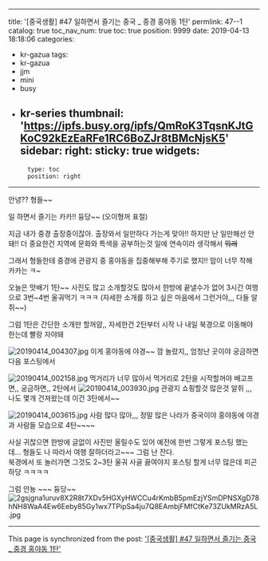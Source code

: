 
---
title: '[중국생활] #47 일하면서 즐기는 중국 _ 중경 홍야동 1탄'
permlink: 47--1
catalog: true
toc_nav_num: true
toc: true
position: 9999
date: 2019-04-13 18:18:06
categories:
- kr-gazua
tags:
- kr-gazua
- jjm
- mini
- busy
- kr-series
thumbnail: 'https://ipfs.busy.org/ipfs/QmRoK3TqsnKJtGKoC92kEzEaRFe1RC6BoZJr8tBMcNjsK5'
sidebar:
    right:
        sticky: true
widgets:
    -
        type: toc
        position: right
---


안녕?? 형들~~

일 하면서  즐기는 카카!! 듕당~~ (오이형꺼 표절)

지금 내가 중경 출장중이잖아.
출장와서 일만하다 가는게 맞아!! 
하지만 난  일만해선 안돼!!
 더 중요한건 지역에 문화와 특색을 공부하는것
 일에 연속이라 생각해서 ~~뭐래~~

그래서 형들한테 중경에 관광지 중   홍야동을
집중해부해  주기로 했지!! 맘이 너무 착해 카카는 ㅋ~

오늘은 맛배기 1탄~~
사진도 많고 소개할것도 많아서 한방에 끝낼수가 없어
3시간 여행으로 3번~4번 울궈먹기 ㅋㅋㅋ
(자세한 소개를 하고 싶은 마음에서 그런거야,,,   다들 알쥐~~)

그럼 1탄은 간단한 소개만 할꺼얌,,
자세한건 2탄부터 시작
나 내일 북경으로 이동해야 한는데 빨랑 자야돼


![20190414_004307.jpg](https://ipfs.busy.org/ipfs/QmRoK3TqsnKJtGKoC92kEzEaRFe1RC6BoZJr8tBMcNjsK5)
이게 홍야동에 야경~~ 깜 놀랐지,, 엄청난 곳이야
궁금하면 다음 포스팅에서

![20190414_002158.jpg](https://ipfs.busy.org/ipfs/QmfJBu8HqfxPrBDerhsHFxAEV2Y5JJGpomUNh4ppX2Fbdd)
먹거리가 너무 많아서 먹거리로 2탄을 시작할꺼야
배고프면,, 궁금하면,,  2탄에서
![20190414_003930.jpg](https://ipfs.busy.org/ipfs/QmZPfvKAS5hBc1Xfa3f3VFY6QixLKzEnMj9b7zbP5Masks)
관광지 쇼핑할것 많은것 알쥐 ,,, 나도 몇개 건져왔는데
이건 3탄에서~~

![20190414_003615.jpg](https://ipfs.busy.org/ipfs/QmSQPFYMj17csPYKgrYhXZuVMwksRJDZ5gkuoWQdPwEi3y)
사람 많다 많아,,, 정말 많은 나라가 중국이야
홍야동에 야경과 사람들 모습으로 4탄~~~~

사실 귀찮으면 한방에 글없이 사진만 올릴수도 있어
예전에 한번 그렇게 포스팅 했는데...
형들도 나 따라서 여행 잘하더라고~~~
그럼 난 잔다.  
북경에서 또 놀러가면 그것도 2~3탄 울궈 사골 끓여야지
포스팅 할게 너무 많은데 피곤하당 ㅋㅋㅋㅋ

그럼 안뇽 ~~~ 듕당~~
![2gsjgna1uruv8X2R8t7XDv5HGXyHWCCu4rKmbB5pmEzjYSmDPNSXgD78hNH8WaA4Ew6Eeby85Gy1wx7TPipSa4ju7Q8EAmbjFMfCtKe73ZUkMRzA5L.jpg](https://ipfs.busy.org/ipfs/QmfVTsN7UKcuuuwsHxr4JLam18CcBkt7GxkH8dEUJDWfTf)


- - -

This page is synchronized from the post: ['[중국생활] #47 일하면서 즐기는 중국 _ 중경 홍야동 1탄'](https://steemit.com/@kibumh/47--1)
